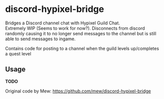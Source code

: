# discord-hypixel-bridge
Bridges a Discord channel chat with Hypixel Guild Chat.  
Extremely WIP (Seems to work for now?).
Disconnects from discord randomly causing it to no longer send messages to the channel but is still able to send messages to ingame.

Contains code for posting to a channel when the guild levels up/completes a quest level

## Usage
**TODO**


Original code by Mew: https://github.com/mew/discord-hypixel-bridge
